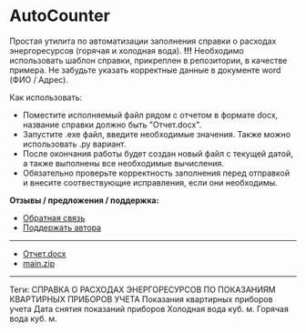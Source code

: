 # AutoCounter
Простая утилита по автоматизации заполнения справки о расходах энергоресурсов (горячая и холодная вода).
**!!!** Необходимо использовать шаблон справки, прикреплен в репозитории, в качестве примера. Не забудьте указать корректные данные в документе word (ФИО / Адрес).

Как использовать:
- Поместите исполняемый файл рядом с отчетом в формате docx, название справки должно быть "Отчет.docx".
- Запустите .exe файл, введите необходимые значения. Также можно использовать .py вариант.
- После окончания работы будет создан новый файл с текущей датой, а также выполнены все необходимые вычисления. 
- Обязательно проверьте корректность заполнения перед отправкой и внесите соотвествующие исправления, если они необходимы.

**Отзывы / предложения / поддержка:**
- [Обратная связь](https://forms.yandex.ru/u/65295835c417f38583f5e98e/)
- [Поддержать автора](https://yoomoney.ru/to/410018929443837)

---

- [Отчет.docx](https://github.com/Rostezkiy/AutoCounter/files/12894778/default.docx)
- [main.zip](https://github.com/Rostezkiy/AutoCounter/files/12894782/main.zip)


---
Теги:
СПРАВКА О РАСХОДАХ ЭНЕРГОРЕСУРСОВ ПО ПОКАЗАНИЯМ КВАРТИРНЫХ ПРИБОРОВ УЧЕТА
Показания квартирных приборов учета
Дата снятия показаний приборов
Холодная вода куб. м.
Горячая вода куб. м.
